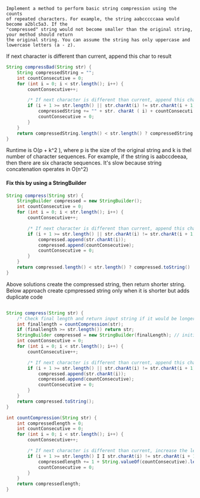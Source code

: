 ```
Implement a method to perform basic string compression using the counts
of repeated characters. For example, the string aabcccccaaa would become a2blc5a3. If the
"compressed" string would not become smaller than the original string, your method should return
the original string. You can assume the string has only uppercase and lowercase letters (a - z). 
```

 If next character is different than current, append this char to result
```java
String compressBad(String str) {
	String compressedString = "";
	int countConsecutive = 0;
	for (int i = 0; i < str.length(); i++) {
		countConsecutive++;

		/* If next character is different than current, append this char to result.*/
		if (i + 1 >= str.length() || str.charAt(i) != str.charAt(i + 1)) {
			compressedString += "" + str. charAt ( i) + countConsecuti ve;
			countConsecutive = 0;
		}
	}
	return compressedString.length() < str.length() ? compressedString str;
}
```
Runtime is O(p + k^2 ), where p is the size of the original string and k is thel
number of character
sequences. For example, if the string is aabccdeeaa, then there are six characte sequences. It's slow
because string concatenation operates in O(n^2)

#### Fix this by using a StringBuilder
```java
String compress(String str) {
	StringBuilder compressed = new StringBuilder();
	int countConsecutive = 0;
	for (int i = 0; i < str.length(); i++) {
		countConsecutive++;

		/* If next character is different than current, append this char to result.*/
		if (i + 1 >= str.length() || str.charAt(i) != str.charAt(i + 1)) {
			compressed.append(str.charAt(i));
			compressed.append(countConsecutive);
			countConsecutive = 0;
		}
	}
	return compressed.length() < str.length() ? compressed.toString() : str;
}
```

Above solutions create the compressed string, then return shorter string. Below approach create cpmpressed string
only when it is shorter but adds duplicate code


```java

String compress(String str) {
	/* Check final length and return input string if it would be longer. */
	int finallength = countCompression(str);
	if (finallength >= str.length()) return str;
	StringBuilder compressed = new StringBuilder(finalLength); // initial capacity
	int countConsecutive = 0;
	for (int i = 0; i < str.length(); i++) {
		countConsecutive++;

		/* If next character is different than current, append this char to result.*/
		if (i + 1 >= str.length() || str.charAt(i) != str.charAt(i + 1)) {
			compressed.append(str.charAt(i));
			compressed.append(countConsecutive);
			countConsecutive = 0;
		}
	}
	return compressed.toString();
}

int countCompression(String str) {
	int compressedlength = 0;
	int countConsecutive = 0;
	for (int i = 0; i < str.length(); i++) {
		countConsecutive++;

		/* If next character is different than current, increase the length.*/
		if (i + 1 >= str.length() I I str.charAt(i) != str.charAt(i + 1)) {
			compressedlength += 1 + String.valueOf(countConsecutive).length();
			countConsecutive = 0;
		}
	}
	return compressedlength;
}
```


